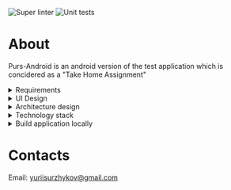![Super linter](https://github.com/yuriisurzhykov/Purs-Android/actions/workflows/android_lint_checker.yml/badge.svg)
![Unit tests](https://github.com/yuriisurzhykov/Purs-Android/actions/workflows/android_tests_run.yml/badge.svg)

# About

Purs-Android is an android version of the test application which is concidered as a "Take Home
Assignment"
<details>
  <summary>Requirements</summary>

# Requirements

## Data Layer

### Connection

- The application must have connection to the internet to retrieve the working hours
- If no connection, the error should be displayed notifying user that he has no connection to the
  internet
- If connection lost during request, the error should be displayed notifying a user that connection
  to the endpoint failed
- If there is no connection or the connection is lost while retrieving data from a remote computer,
  the cached data, if any, should be displayed

### Cache

- When application successfully retrieved the data from remote that data should be persisted on the
  device for further usage if needed
- Every time user opens application the cache should be updated in order to keep data fresh

### Data format

#### Cloud

The JSON structure contains location structure so the DTO for **location** should be created with
the following fields

- Location name –_String_
- List of working days –_Collection_

The **working day** structure should contain the following fields:

- Day of week –_String_
- Start local time –_String_
- End local time –_String_

#### Cache

The cached structure should be similar to the cloud. There should be 2 entities: **location** and *
*working hours**. The location structure should contain location id which can be an integer, and the
location name which is the String.

Location

- `LocationId` – _Int_
- `LocationName` – _String_

Working hours

- `WorkDayName` –_String_
- `StartTime` –_String_
- `EndTime` –_String_
- `LocationId` –_Int_ (a foreign key pointing a location associated with it)

## Business requirements

### General statements

- The main use of this application is to show the user the operating hours of a specific business
  point (location).
- The user may open application with or without internet in the local country and the application
  should display information for the working hours for a specific business (location)
- User should be able to see if the location is open now, or closed, or closes within an hour
- Different labels should be displayed for different edge cases:
    - _"Open until {time}"_ – if the location is opened when user is viewing information
    - _"Open until {time}, reopens {next time}"_– if the location is open now, but it may be closed
      within an hour
    - _"Opens again {next time}"_ – if the location is closed but will be opened in less than 24
      hours
    - _"Opens {day} {time}"_ – if the location is closed and will not be opened in 24 hours
- The color indicator should be present on the location info
    - If the location is opened – 🟢
    - If the location closes within an hour – 🟡
    - If the location is closed – 🔴
- The time format should be the local either **24h** or **12h**

### Data format

- All operation hours should be grouped in one day. This means that if JSON file contains same day
  name but different hours of work they have to be displayed in one row.\
  __For example__, instead of displaying:\
  _Monday: 10am-12pm_\
  _Monday: 5pm-9pm_\
  The application should display:
  _Monday: 10am-12pm, 5pm-9pm_

### Edge Cases

#### Single time per day

If there is only one time slot for the day the only one time segment should be displayed:

```json
{
  "day_of_week": "MON",
  "start_local_time": "09:00:00",
  "end_local_time": "17:00:00"
}
```

#### Multiple Time Segments per Day

If the JSON structure contains more than 1 section for the same date the time slots should be
combined and should be displayed in a single section:

```json
{
  "day_of_week": "MON",
  "start_local_time": "09:00:00",
  "end_local_time": "12:00:00"
},
{
"day_of_week": "MON",
"start_local_time": "13:00:00",
"end_local_time": "17:00:00"
}
```

For the example above the:
_Monday: 9am-12pm, 1pm-5pm_ should be displayed

#### Late-Night Hours

- Open Until Midnight

```json
{
  "day_of_week": "MON",
  "start_local_time": "09:00:00",
  "end_local_time": "24:00:00"
}
```

This JSON should be converted to "Open until midnight"

- Open Until Early Morning
  Open until early morning means that the location opens one day and continues to operate at night
  the next day. The JSON would looks the following way:

```json
{
  "day_of_week": "MON",
  "start_local_time": "09:00:00",
  "end_local_time": "24:00:00"
},
{
"day_of_week": "TUE",
"start_local_time": "00:00:00",
"end_local_time": "02:00:00"
}
```

> [!NOTE]  
> This case only works if the work time is continuous, that is, there is no break between the end of
> one day's work and the start of another day. In this case 2am time belongs to Monday and it counts
> that Tuesday is not working day and should be displayed as closed the whole day unless no other
> working hours for this particular day.

#### Open 24 hours

The location may be opened 24 hours for the day if `start_local_date` is 00:00 and
the `end_local_date` is 24:00. The "Open 24 hours" has to be displayed.

```json
{
  "day_of_week": "MON",
  "start_local_time": "00:00:00",
  "end_local_time": "24:00:00"
}
```

#### Closed Entire Day

```json
{
  "day_of_week": "MON",
  "start_local_time": "00:00:00",
  "end_local_time": "00:00:00"
}
```

</details>

<details>
  <summary> UI Design </summary>

# UI Design

The primary source of design requirements is
the [Figma document](https://www.figma.com/file/5BXJxCRmeOCeWyW9D0ivc7/Mobile-Take-home?type=design&node-id=0%3A1&mode=design&t=esTJOvM76vo0a121-1)

### Background

The background of application screen is
the [image](https://lh3.googleusercontent.com/p/AF1QipNvaaR6eoBC7I48N_-ROU30qsi_h2Sf5eQRxWtr=s1360-w1360-h1020).
There is no specific requirements, so it can either be used as asset or may be downloaded for user.

#### Decision:

In order to reduce the load on the network and avoid unnecessary calls to the network, it would be
better to use an image as an asset croped for different screen sizes.

### Location selection

In the example JSON structure the only one location is available, but to make things more flexible
and scalable it would be better if we would open selection screen in case of multiple location
available. So the logic should be the following:

- If there is only one location in the structure, then a screen with details by working hours
  immediately opens.
- If there is multiple locations the selection screen should be displayed.
- If no location received the dialog should appear to notify user about the failure

### Location screen

Components:

- Title: The title is the location name. Should have the `Title 1` style. Aligned to the top of
  parent and stretched to the width of screen.
- Working hours dropdown menu.
    - Aligned to the bottom of Title.
    - Displayes "Open ..." label based on
      the [requirements](https://github.com/yuriisurzhykov/Purs-Android/tree/003-create-a-detailed-description-for-ui-layer?tab=readme-ov-file#general-statements)
    - Color bullet indicator to visualise the current status of location
    - "See more hours" label to hint the user that more hours available to see

### Working hours selection

- When user clicks the dropdown menu the previous content should remain unchanged but menu must
  drops down.
- Working days should be aligned the following way:
    - Name of the day aligned to the right
    - Hours aligned to the left. If more than one time slot available for the day, it should appear
      right under the first time occurence.
- It's better to animate dropdown effect to make the UI smooth

## User flow

1. App Launch:
   The app starts, and the user sees a loading screen or the main screen.
2. Location Selection Screen:
   After loading, the user is presented with a screen to select a location from a list of available
   locations.
3. Location Selection:
   The user selects a location from the list.
   Upon selection, the app navigates to the detailed working hours screen for the chosen location.
4. Working Hours Screen:
   On this screen, the user sees the location name and its working hours.
   The user can navigate back to the location selection screen to choose another location.

### Visualization of User Flow

<img src="https://github.com/yuriisurzhykov/Purs-Android/assets/44873047/0359dacb-0c88-4239-b2d3-f2b75f3355ed" alt="drawing" width="350"/>

### Location selection screen

#### UI Elements

- Navigation Bar/App Bar with the title "Select Location".
- List of locations (List in SwiftUI, LazyColumn in Jetpack Compose).
- Loading indicator (ProgressView in SwiftUI, CircularProgressIndicator in Jetpack Compose) while
  data is being loaded.
- Each list item should be styled as a card (CardView) with the location name and an arrow
  indicating navigation to the detail screen.

#### Actions

When a list item is tapped, the app navigates to the detailed working hours screen for the selected
location.
</details>

<details>
  <summary>Architecture design</summary>

# Architecture design

## Multimodule Structure

A multimodule architecture allows splitting the project into independent modules, improving
maintainability, testability, and build speed. The proposed structure:

- **core:** This module contains abstract components such as dispatchers, mapper interfaces and
  everything that can be shared between different modules.
- **app:** The main application module that ties together all other modules.
- **data:** The module for managing data (cloud and cache).
- **domain:** The module for business logic and use cases.
- **presentation:** The module for UI and ViewModel.

## Module Structure

### app Module

The main entry point of the application.
Dependencies on other modules (data, domain, presentation).
Dagger Hilt configurations for dependency injection.

### data Module

Submodules:

- **cloud:** Handling network requests (Ktor or Retrofit).
- **cache:** Handling database operations (Room).
- **Repository:** Combining data from cloud and cache (should not be a separate module, it can be
  located in main source set)

### domain Module

#### Use cases

Business logic and data formatting

- Use case to build proper workdays list
- Use case to format date and time
- Use case to build current working day details (have to be triggered every minute to keep the
  current information up to date for the user)

#### Entities

Business data models.

Business layour have to contain 3 structures:

- `Location`
    - _Location name_
    - _List of workdays_ (always 7 items length)
- `WorkDay`
    - _WorkingHour_ (might be a list of strings or Empty if no working hours fetched from cloud for
      the day)
- `CurrentWorkDay`
    - _Open status_: { OpenUntil(time), ClosesWithinHour(next open time), ClosedOpensNextDay(open
      time), Closed(next open day, next open hours) }

### presentation Module

- ViewModel: Managing UI state.
- UI: User interface components (SwiftUI for iOS and Jetpack Compose for Android).

</details>

<details>
  <summary> Technology stack </summary>

# Technology stack

## Fetching data from cloud

The application must talk to the server to receive location details. The most advanced libraries for
working with the network are:

- [Ktor](https://ktor.io/docs/client-create-multiplatform-application.html)
- [Retrofit](https://square.github.io/retrofit/)

When choosing between these two libraries, preference is given to `Retrofit` due to its simplicity
and ease of configuration in a native android project.

## Data persistence

For data persistence there are a bunch of libraries either SQL or NoSQL. The most popular libaries
for data persistence for native android application are the following:

- [Room](https://developer.android.com/training/data-storage/room) – Library built on top of SQLite
- [Realm](https://www.mongodb.com/docs/atlas/device-sdks/sdk/kotlin/install/#std-label-kotlin-install-android) –
  NoSQL database
- [SqlDelight](https://github.com/cashapp/sqldelight)

Choosing between these libraries the easiest and the fast-to-implement solution would be Android
Room so the **decision** is to take `Android Room` to cache the cloud data

## Concurrency

Taking into account that the Application is an Android app which will be written fully in
Kotlin, [Kotlin Coroutines](https://kotlinlang.org/docs/coroutines-overview.html) will be used for
the concurrency.

## UI Framework

The requirements for the application is to write UI
using [Jetpack Compose](https://developer.android.com/develop/ui/compose/documentation) so
the `Compose` will be used for the UI part of application.
</details>

<details>
  <summary>Build application locally</summary>

### Create a keystore file
(if you want to make a debug build, you may skip this section)

First of all you need to generate a keystore file with .jks extension
### Create signing.properties file in project
After you created a keystore file you have to create a `signing.properties` file in root folder of the project. The content of the file should be the following:
```
keystoreFile=purs_android_key.jks
keystorePassword=Purs2024
keyAlias=purs
keyPassword=Purs2024
```
**NOTE:** You can leave all variables empty if you just want to make a debug build
</details>

# Contacts

Email: yuriisurzhykov@gmail.com

